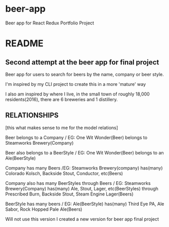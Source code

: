 # beer-app
Beer app for React Redux Portfolio Project

# README

## Second attempt at the beer app for final project

Beer app for users to search for beers by the name, company or beer style.

I'm inspired by my CLI project to create this in a more 'mature' way

I also am inspired by where I live, in the small town of roughly 18,000 residents(2016),
there are 6 breweries and 1 distillery.


## RELATIONSHIPS
[this what makes sense to me for the model relations]

Beer belongs to a Company / EG: One Wit Wonder(Beer) belongs to Steamworks Brewery(Company)

Beer also belongs to a BeerStyle / EG: One Wit Wonder(Beer) belongs to an Ale(BeerStyle)


Company has many Beers /EG: Steamworks Brewery(company) has(many) Colorado Kolsch, Backside Stout, Conductor, etc(Beers)

Company also has many BeerStyles through Beers / EG: Steamworks Brewery(Company) has(many) Ale, Stout, Lager, etc(BeerStyles) through Prescribed Burn, Backside Stout, Steam Engine Lager(Beers)


BeerStyle has many beers / EG: Ale(BeerStyle) has(many) Third Eye PA, Ale Sabor, Rock Hopped Pale Ale(Beers)

Will not use this version
I created a new version for beer app final project
